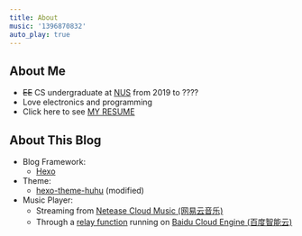 ```yaml
---
title: About
music: '1396870832'
auto_play: true
---
```


## About Me

- ~~EE~~ CS undergraduate at [NUS](http://nus.edu.sg/) from 2019 to ????
- Love electronics and programming
- Click here to see [MY RESUME](https://registry.jsonresume.org/lirc572)

## About This Blog

- Blog Framework:
  - [Hexo](https://hexo.io/)
- Theme:
  - [hexo-theme-huhu](https://github.com/shixiaohu2206/hexo-theme-huhu) (modified)
- Music Player:
  - Streaming from [Netease Cloud Music (网易云音乐)](https://music.163.com/)
  - Through a [relay function](https://github.com/lirc572/netease_cloud_music_relay) running on [Baidu Cloud Engine (百度智能云)](https://cloud.baidu.com/)
